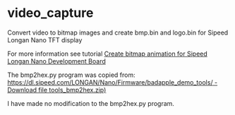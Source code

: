 # video_capture
Convert video to bitmap images and create bmp.bin and logo.bin for Sipeed Longan Nano TFT display 

For more information see tutorial [Create bitmap animation for Sipeed Longan Nano Development Board](https://www.mobilefish.com/developer/riscv/riscv_quickguide_create_bitmap_animation.html)

The bmp2hex.py program was copied from:<br />
[https://dl.sipeed.com/LONGAN/Nano/Firmware/badapple_demo_tools/ - Download file tools_bmp2hex.zip)](ttps://dl.sipeed.com/LONGAN/Nano/Firmware/adapple_demo_tools/)

I have made no modification to the bmp2hex.py program.